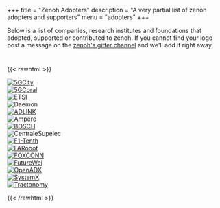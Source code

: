 +++
title = "Zenoh Adopters"
description = "A very partial list of zenoh adopters and supporters"
menu = "adopters"
+++

Below is a list of companies, research institutes and foundations that adopted, supported or contributed to zenoh. If you cannot find your logo post a message on the [zenoh's gitter channel](https://gitter.im/atolab/zenoh) and we'll add it right away.

# 

{{< rawhtml >}}
<div class="container">
    <div class="row align-items-center justify-content-center">
        <div class="col">
            <a href="https://www.5gcity.eu/" target=="_blank">
                <img align="center" src="https://5g-ppp.eu/wp-content/uploads/2017/05/5GCityLogo.png" alt="5GCity"/>
            </a>
        </div>
        <div class="col">
            <a href="http://5g-coral.eu/" target=="_blank">
                <img align="center" src="http://5g-coral.eu/wp-content/uploads/2017/05/cropped-cropped-logo-coral-1-2.png" alt="5GCoral"/>
            </a>
        </div>
        <div class="col">
            <a href="https://mecwiki.etsi.org/index.php?title=MEC_Ecosystem" target=="_blank">
                <img align="center" src="https://www.etsi.org/images/ETSILogoTwitter.png" alt="ETSI"/>
            </a>
        </div>
        <div class="col>
            <a href="https://h2020daemon.eu/" target="_blank">
                <img align="center" src="https://h2020daemon.eu/wp-content/uploads/2021/01/daemonlogo-300x80-1.webp" alt="Daemon"/>
            </a>
        </div>
    </div>
    <div class="row align-items-center justify-content-center">
        <div class="col">
            <a href="https://www.adlinktech.com" target=="_blank">
                <img align="center" src="https://api.eclipse.org/adopters/assets/images/adopters/logo-adlink.svg" alt="ADLINK"/>
            </a>
        </div>
        <div class="col">
            <a href="https://amperecomputing.com/" target=="_blank">
                <img align="center" src="https://api.eclipse.org/adopters/assets/images/adopters/logo-amperecomputing.png" alt="Ampere"/>
            </a>
        </div>
        <div class="col">
            <a href="https://www.bosch.com/" target=="_blank">
                <img align="center" src="https://api.eclipse.org/adopters/assets/images/adopters/logo-bosch.svg" alt="BOSCH"/>
            </a>
        </div>
        <div class="col>
            <a href="https://www.l2s.centralesupelec.fr/en/" target="_blank">
                <img align="center" src="https://api.eclipse.org/adopters/assets/images/adopters/logo-centralesupelec.png" alt="CentraleSupelec"/>
            </a>
        </div>
    </div>
    <div class="row align-items-center justify-content-center">
        <div class="col">
            <a href="https://f1tenth.org/" target=="_blank">
                <img align="center" src="https://api.eclipse.org/adopters/assets/images/adopters/logo-f1tenth.png" alt="F1-Tenth"/>
            </a>
        </div>
        <div class="col">
            <a href="https://www.farobottech.com/" target=="_blank">
                <img align="center" src="https://api.eclipse.org/adopters/assets/images/adopters/logo-farobot.png" alt="FARobot"/>
            </a>
        </div>
        <div class="col">
            <a href="https://www.foxconn.com/en-us/" target=="_blank">
                <img align="center" src="https://api.eclipse.org/adopters/assets/images/adopters/logo-foxconn.png" alt="FOXCONN"/>
            </a>
        </div>
        <div class="col">
             <a href="https://www.futurewei.com" target=="_blank">
                <img align="center" src="/img/futurewei-logo.png" alt="FutureWei"/>
            </a>            
        </div>
    </div>
    <div class="row align-items-center justify-content-center">
        <div class="col">
            <a href="https://openadx.eclipse.org/" target=="_blank">
                <img align="center" align="center" src="https://api.eclipse.org/adopters/assets/images/adopters/logo-openadx.png" alt="OpenADX"/>
            </a>            
        </div>
        <div class="col">
            <a href="https://www.irt-systemx.fr" target=="_blank">
                <img align="center" src="https://www.start-systemx.fr/wp-content/uploads/2016/06/systemx-logo.png" alt="SystemX"/>
            </a>            
        </div>
        <div class="col">
            <a href="https://www.tractonomy.com/" target=="_blank">
                <img align="center" src="https://api.eclipse.org/adopters/assets/images/adopters/logo-tractonomy-robotics.png" alt="Tractonomy"/>
            </a>            
        </div>
    </div>
</div>
<p></p>
{{< /rawhtml >}}

